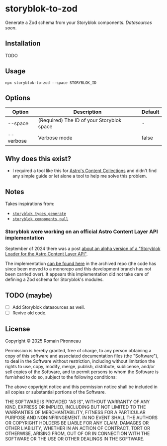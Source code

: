 # storyblok-to-zod

Generate a Zod schema from your Storyblok components. _Datasources soon_.

## Installation

TODO

## Usage

```shell
npx storyblok-to-zod --space STORYBLOK_ID
```

## Options

| Option    | Description                               | Default |
| --------- | ----------------------------------------- | ------- |
| --space   | (Required) The ID of your Storyblok space | -       |
| --verbose | Verbose mode                              | false   |

## Why does this exist?

- I required a tool like this for [Astro's Content Collections][astro-collections] and didn't find any simple guide or let alone a tool to help me solve this problem.

## Notes

Takes inspirations from:

- [`storyblok types generate`](https://github.com/storyblok/monoblok/tree/main/packages/cli/src/commands/types/generate)
- [`storyblok components pull`](https://github.com/storyblok/monoblok/tree/main/packages/cli/src/commands/components/pull)

### Storyblok were working on an official Astro Content Layer API implementation

September of 2024 there was a post [about an alpha version of a "Storyblok Loader for the Astro Content Layer API"][astro-alpha].

The implementation [can be found here][abandoned-implementation] in the archived repo (the code has since been moved to a monorepo and this development branch has not been carried over). It appears this implementation did not take care of defining a Zod schema for Storyblok's modules.

## TODO (maybe)

- [ ] Add Storyblok datasources as well.
- [ ] Revive old code.

## License

Copyright &copy; 2025 Romain Pironneau

Permission is hereby granted, free of charge, to any person obtaining a copy of
this software and associated documentation files (the "Software"), to deal in
the Software without restriction, including without limitation the rights to
use, copy, modify, merge, publish, distribute, sublicense, and/or sell copies of
the Software, and to permit persons to whom the Software is furnished to do so,
subject to the following conditions:

The above copyright notice and this permission notice shall be included in all
copies or substantial portions of the Software.

THE SOFTWARE IS PROVIDED "AS IS", WITHOUT WARRANTY OF ANY KIND, EXPRESS OR
IMPLIED, INCLUDING BUT NOT LIMITED TO THE WARRANTIES OF MERCHANTABILITY, FITNESS
FOR A PARTICULAR PURPOSE AND NONINFRINGEMENT. IN NO EVENT SHALL THE AUTHORS OR
COPYRIGHT HOLDERS BE LIABLE FOR ANY CLAIM, DAMAGES OR OTHER LIABILITY, WHETHER
IN AN ACTION OF CONTRACT, TORT OR OTHERWISE, ARISING FROM, OUT OF OR IN
CONNECTION WITH THE SOFTWARE OR THE USE OR OTHER DEALINGS IN THE SOFTWARE.

[astro-collections]: https://docs.astro.build/en/guides/content-collections/
[astro-alpha]: https://www.storyblok.com/mp/announcing-storyblok-loader-astro-content-layer-api
[abandoned-implementation]: https://github.com/storyblok/storyblok-astro/commit/1a9bfb16e5886b3419607eb77802088f5eb9dfc4
